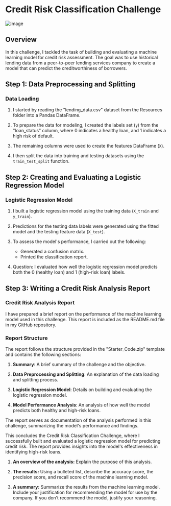 # Credit Risk Classification Challenge
![image](https://github.com/mehpree/credit-risk-classification/assets/131678606/ecd215d4-9ff0-40f6-84b7-2cce6eb1203d)

## Overview
In this challenge, I tackled the task of building and evaluating a machine learning model for credit risk assessment. The goal was to use historical lending data from a peer-to-peer lending services company to create a model that can predict the creditworthiness of borrowers.

## Step 1: Data Preprocessing and Splitting
### Data Loading
1. I started by reading the "lending_data.csv" dataset from the Resources folder into a Pandas DataFrame.

2. To prepare the data for modeling, I created the labels set (`y`) from the "loan_status" column, where 0 indicates a healthy loan, and 1 indicates a high risk of default. 

3. The remaining columns were used to create the features DataFrame (`X`).

4. I then split the data into training and testing datasets using the `train_test_split` function.

## Step 2: Creating and Evaluating a Logistic Regression Model
### Logistic Regression Model
1. I built a logistic regression model using the training data (`X_train` and `y_train`).

2. Predictions for the testing data labels were generated using the fitted model and the testing feature data (`X_test`).

3. To assess the model's performance, I carried out the following:
   - Generated a confusion matrix.
   - Printed the classification report.

4. Question: I evaluated how well the logistic regression model predicts both the 0 (healthy loan) and 1 (high-risk loan) labels.

## Step 3: Writing a Credit Risk Analysis Report
### Credit Risk Analysis Report
I have prepared a brief report on the performance of the machine learning model used in this challenge. This report is included as the README.md file in my GitHub repository.

### Report Structure
The report follows the structure provided in the "Starter_Code.zip" template and contains the following sections:

1. **Summary**: A brief summary of the challenge and the objective.

2. **Data Preprocessing and Splitting**: An explanation of the data loading and splitting process.

3. **Logistic Regression Model**: Details on building and evaluating the logistic regression model.

4. **Model Performance Analysis**: An analysis of how well the model predicts both healthy and high-risk loans.

The report serves as documentation of the analysis performed in this challenge, summarizing the model's performance and findings.

This concludes the Credit Risk Classification Challenge, where I successfully built and evaluated a logistic regression model for predicting credit risk. The report provides insights into the model's effectiveness in identifying high-risk loans.


1.  **An overview of the analysis:**  Explain the purpose of this analysis.
    
2.  **The results:**  Using a bulleted list, describe the accuracy score, the precision score, and recall score of the machine learning model.
    
3.  **A summary:**  Summarize the results from the machine learning model. Include your justification for recommending the model for use by the company. If you don’t recommend the model, justify your reasoning.
